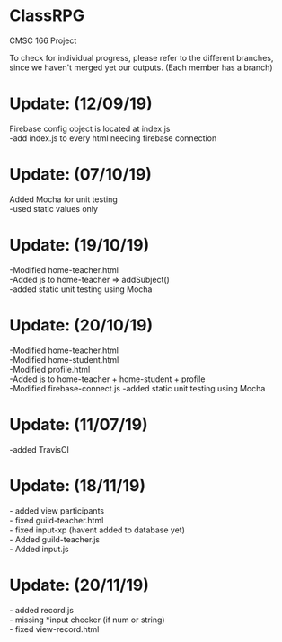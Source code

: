 # ClassRPG
CMSC 166 Project

To check for individual progress, please refer to the different branches, since we haven't merged yet our outputs.
(Each member has a branch)

<h1>Update: (12/09/19)</h1>
Firebase config object is located at index.js <br>
-add index.js to every html needing firebase connection

<h1>Update: (07/10/19)</h1>
Added Mocha for unit testing<br>
-used static values only

<h1>Update: (19/10/19)</h1>
-Modified home-teacher.html<br>
-Added js to home-teacher => addSubject()<br>
-added static unit testing using Mocha


<h1>Update: (20/10/19)</h1>
-Modified home-teacher.html<br>
-Modified home-student.html<br>
-Modified profile.html<br>
-Added js to home-teacher + home-student + profile<br>
-Modified firebase-connect.js
-added static unit testing using Mocha

<h1>Update: (11/07/19)</h1>
-added TravisCI

<h1>Update: (18/11/19)</h1>
- added view participants<br>
- fixed guild-teacher.html<br>
- fixed input-xp (havent added to database yet)<br>
- Added guild-teacher.js<br>
- Added input.js

<h1>Update: (20/11/19)</h1>
- added record.js<br>
- missing *input checker (if num or string)<br>
- fixed view-record.html<br>
